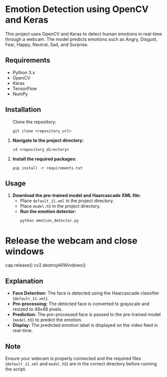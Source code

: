 <!DOCTYPE html>
<html lang="en">
<head>
    <meta charset="UTF-8">
    <meta name="viewport" content="width=device-width, initial-scale=1.0">
    <title>Emotion Detection using OpenCV and Keras</title>
</head>
<body>

<h1>Emotion Detection using OpenCV and Keras</h1>

<p>This project uses OpenCV and Keras to detect human emotions in real-time through a webcam. The model predicts emotions such as Angry, Disgust, Fear, Happy, Neutral, Sad, and Surprise.</p>

<h2>Requirements</h2>
<ul>
    <li>Python 3.x</li>
    <li>OpenCV</li>
    <li>Keras</li>
    <li>TensorFlow</li>
    <li>NumPy</li>
</ul>

<h2>Installation</h2>
<ol>
    Clone the repository:
    <pre><code>git clone &lt;repository_url&gt;</code></pre></li>
    <li><strong>Navigate to the project directory:</strong>
    <pre><code>cd &lt;repository_directory&gt;</code></pre></li>
    <li><strong>Install the required packages:</strong>
    <pre><code>pip install -r requirements.txt</code></pre></li>
    
</ol>

<h2>Usage</h2>
<ol>
    <li><strong>Download the pre-trained model and Haarcascade XML file:</strong>
    <ul>
        <li>Place <code>default_11.xml</code> in the project directory.</li>
        <li>Place <code>model.h5</code> in the project directory.</li>
        <li><strong>Run the emotion detector:</strong>
        <pre><code>python emotion_detector.py</code></pre></li>
    </ul></li>

    
</ol>



# Release the webcam and close windows
cap.release()
cv2.destroyAllWindows()
</code></pre>

<h2>Explanation</h2>

<ul>
    <li><strong>Face Detection:</strong> The face is detected using the Haarcascade classifier (<code>default_11.xml</code>).</li>
    <li><strong>Pre-processing:</strong> The detected face is converted to grayscale and resized to 48x48 pixels.</li>
    <li><strong>Prediction:</strong> The pre-processed face is passed to the pre-trained model (<code>model.h5</code>) to predict the emotion.</li>
    <li><strong>Display:</strong> The predicted emotion label is displayed on the video feed in real-time.</li>
</ul>

<h2>Note</h2>

<p>Ensure your webcam is properly connected and the required files (<code>default_11.xml</code> and <code>model.h5</code>) are in the correct directory before running the script.</p>

</body>
</html>
